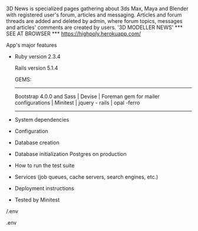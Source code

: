 3D News  is specialized pages gathering about 3ds Max, Maya and Blender with registered user's forum, articles and messaging. Articles and forum threads are added and deleted by admin, where forum topics, messages and articles' comments are created by users. 
'3D MODELLER NEWS'
*** SEE AT BROWSER ***
https://highpoly.herokuapp.com/

App's major features

* Ruby version 2.3.4

  Rails version 5.1.4

  GEMS: 
  ______________________

  Bootstrap 4.0.0 and Sass |
  Devise |
  Foreman gem for mailer configurations |
  Minitest |
  jquery - rails |
  opal -ferro
 
  
  ______________________
  

* System dependencies

* Configuration

* Database creation

* Database initialization
Postgres on production

* How to run the test suite

* Services (job queues, cache servers, search engines, etc.)

* Deployment instructions

* Tested by Minitest

/.env

.env